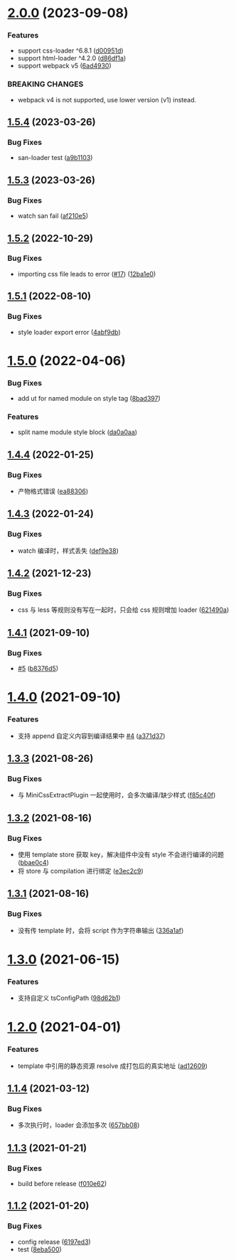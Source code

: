 # [2.0.0](https://github.com/searchfe/san-ssr-plugin/compare/v1.5.4...v2.0.0) (2023-09-08)


### Features

* support css-loader ^6.8.1 ([d00951d](https://github.com/searchfe/san-ssr-plugin/commit/d00951d1341d2f1e7c488056f46fefdc2d1d177d))
* support html-loader ^4.2.0 ([d86df1a](https://github.com/searchfe/san-ssr-plugin/commit/d86df1a206f6eb4950fadff2a510b911f7a41257))
* support webpack v5 ([6ad4930](https://github.com/searchfe/san-ssr-plugin/commit/6ad4930798dd66c2fd31341c30e409f5a336e658))


### BREAKING CHANGES

* webpack v4 is not supported, use lower version (v1)
instead.

## [1.5.4](https://github.com/searchfe/san-ssr-plugin/compare/v1.5.3...v1.5.4) (2023-03-26)


### Bug Fixes

* san-loader test ([a9b1103](https://github.com/searchfe/san-ssr-plugin/commit/a9b110387dab38bf388c57007618d0b63de3c685))

## [1.5.3](https://github.com/searchfe/san-ssr-plugin/compare/v1.5.2...v1.5.3) (2023-03-26)


### Bug Fixes

* watch san fail ([af210e5](https://github.com/searchfe/san-ssr-plugin/commit/af210e545ea50985b61cef73f4da62871dbd0e8c))

## [1.5.2](https://github.com/searchfe/san-ssr-plugin/compare/v1.5.1...v1.5.2) (2022-10-29)


### Bug Fixes

* importing css file leads to error ([#17](https://github.com/searchfe/san-ssr-plugin/issues/17)) ([12ba1e0](https://github.com/searchfe/san-ssr-plugin/commit/12ba1e0eedf0bdd5f5cb5e12d4f5931fe4ca298d))

## [1.5.1](https://github.com/searchfe/san-ssr-plugin/compare/v1.5.0...v1.5.1) (2022-08-10)


### Bug Fixes

* style loader export error ([4abf9db](https://github.com/searchfe/san-ssr-plugin/commit/4abf9dbb88835b71765367406de084337087cea2))

# [1.5.0](https://github.com/searchfe/san-ssr-plugin/compare/v1.4.4...v1.5.0) (2022-04-06)


### Bug Fixes

* add ut for named module on style tag ([8bad397](https://github.com/searchfe/san-ssr-plugin/commit/8bad397c891e4ddf0016d1ea7fe18383c52e8439))


### Features

* split name module style block ([da0a0aa](https://github.com/searchfe/san-ssr-plugin/commit/da0a0aa6a0d52fc0b9032f5719d489fe372cc074))

## [1.4.4](https://github.com/searchfe/san-ssr-plugin/compare/v1.4.3...v1.4.4) (2022-01-25)


### Bug Fixes

* 产物格式错误 ([ea88306](https://github.com/searchfe/san-ssr-plugin/commit/ea88306d7e0b15c02a1e737030e82606b4f5d4a5))

## [1.4.3](https://github.com/searchfe/san-ssr-plugin/compare/v1.4.2...v1.4.3) (2022-01-24)


### Bug Fixes

* watch 编译时，样式丢失 ([def9e38](https://github.com/searchfe/san-ssr-plugin/commit/def9e38803f3f238640294cd338b4e16d18e9a71))

## [1.4.2](https://github.com/searchfe/san-ssr-plugin/compare/v1.4.1...v1.4.2) (2021-12-23)


### Bug Fixes

* css 与 less 等规则没有写在一起时，只会给 css 规则增加 loader ([621490a](https://github.com/searchfe/san-ssr-plugin/commit/621490a6a423f721f7341861186fa3171a8a3230))

## [1.4.1](https://github.com/searchfe/san-ssr-plugin/compare/v1.4.0...v1.4.1) (2021-09-10)


### Bug Fixes

* [#5](https://github.com/searchfe/san-ssr-plugin/issues/5) ([b8376d5](https://github.com/searchfe/san-ssr-plugin/commit/b8376d5f243280adada1db1cf7c6afb0a25d5bd6))

# [1.4.0](https://github.com/searchfe/san-ssr-plugin/compare/v1.3.3...v1.4.0) (2021-09-10)


### Features

* 支持 append 自定义内容到编译结果中 [#4](https://github.com/searchfe/san-ssr-plugin/issues/4) ([a371d37](https://github.com/searchfe/san-ssr-plugin/commit/a371d3758facdb826c6cdd222fb0c6bdb30c425a))

## [1.3.3](https://github.com/searchfe/san-ssr-plugin/compare/v1.3.2...v1.3.3) (2021-08-26)


### Bug Fixes

* 与 MiniCssExtractPlugin 一起使用时，会多次编译/缺少样式 ([f85c40f](https://github.com/searchfe/san-ssr-plugin/commit/f85c40fa51989549a17febedf91e4d9fa41e24d0))

## [1.3.2](https://github.com/searchfe/san-ssr-plugin/compare/v1.3.1...v1.3.2) (2021-08-16)


### Bug Fixes

* 使用 template store 获取 key，解决组件中没有 style 不会进行编译的问题 ([bbae0c4](https://github.com/searchfe/san-ssr-plugin/commit/bbae0c4641ab5982b3b678ae222bdbfe95f90bf4))
* 将 store 与 compilation 进行绑定 ([e3ec2c9](https://github.com/searchfe/san-ssr-plugin/commit/e3ec2c99ffa5e5fef64a8c7610a6c1657999741b))

## [1.3.1](https://github.com/searchfe/san-ssr-plugin/compare/v1.3.0...v1.3.1) (2021-08-16)


### Bug Fixes

* 没有传 template 时，会将 script 作为字符串输出 ([336a1af](https://github.com/searchfe/san-ssr-plugin/commit/336a1af32f7c34590781eaff7e612fa82716688b))

# [1.3.0](https://github.com/searchfe/san-ssr-plugin/compare/v1.2.0...v1.3.0) (2021-06-15)


### Features

* 支持自定义 tsConfigPath ([98d62b1](https://github.com/searchfe/san-ssr-plugin/commit/98d62b1885bd8c331e23feb2e4c30c9bebed90bc))

# [1.2.0](https://github.com/searchfe/san-ssr-plugin/compare/v1.1.4...v1.2.0) (2021-04-01)


### Features

* template 中引用的静态资源 resolve 成打包后的真实地址 ([ad12609](https://github.com/searchfe/san-ssr-plugin/commit/ad12609e31805a3da090ed49923c3af538a071c7))

## [1.1.4](https://github.com/searchfe/san-ssr-plugin/compare/v1.1.3...v1.1.4) (2021-03-12)


### Bug Fixes

* 多次执行时，loader 会添加多次 ([657bb08](https://github.com/searchfe/san-ssr-plugin/commit/657bb082225b4217d972b8e47c1c56fbbfc84688))

## [1.1.3](https://github.com/searchfe/san-ssr-plugin/compare/v1.1.2...v1.1.3) (2021-01-21)


### Bug Fixes

*  build before release ([f010e62](https://github.com/searchfe/san-ssr-plugin/commit/f010e62ec45401dd3313957bea0c51343d7d163b))

## [1.1.2](https://github.com/searchfe/san-ssr-plugin/compare/v1.1.1...v1.1.2) (2021-01-20)


### Bug Fixes

* config release ([6197ed3](https://github.com/searchfe/san-ssr-plugin/commit/6197ed32e3291b19a14d2cfdb3084ea5551c7896))
* test ([8eba500](https://github.com/searchfe/san-ssr-plugin/commit/8eba500bfca981b3566e14e87f37b5d0a0f187fa))
